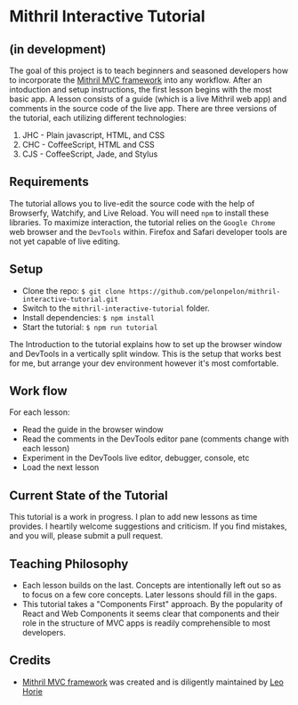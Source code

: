 # Mithril Interactive Tutorial

## (in development)

The goal of this project is to teach beginners and seasoned developers how to incorporate the [Mithril MVC framework](http://mithril.js.org) into any workflow. After an intoduction and setup instructions, the first lesson begins with the most basic app. A lesson consists of a guide (which is a live Mithril web app) and comments in the source code of the live app.
There are three versions of the tutorial, each utilizing different technologies:

1.  JHC - Plain javascript, HTML, and CSS
2.  CHC - CoffeeScript, HTML and CSS
3.  CJS - CoffeeScript, Jade, and Stylus

## Requirements

The tutorial allows you to live-edit the source code with the help of Browserfy, Watchify, and Live Reload. You will need `npm` to install these libraries. To maximize interaction, the tutorial relies on the `Google Chrome` web browser and the `DevTools` within. Firefox and Safari developer tools are not yet capable of live editing. 

## Setup

- Clone the repo: `$ git clone https://github.com/pelonpelon/mithril-interactive-tutorial.git`
- Switch to the `mithril-interactive-tutorial` folder.
- Install dependencies: `$ npm install`
- Start the tutorial: `$ npm run tutorial`
 
The Introduction to the tutorial explains how to set up the browser window and DevTools in a vertically split window. This is the setup that works best for me, but arrange your dev environment however it's most comfortable. 

## Work flow

For each lesson:

- Read the guide in the browser window
- Read the comments in the DevTools editor pane (comments change with each lesson)
- Experiment in the DevTools live editor, debugger, console, etc
- Load the next lesson

## Current State of the Tutorial

This tutorial is a work in progress. I plan to add new lessons as time provides. I heartily welcome suggestions and criticism. If you find mistakes, and you will, please submit a pull request. 

## Teaching Philosophy

- Each lesson builds on the last. Concepts are intentionally left out so as to focus on a few core concepts. Later lessons should fill in the gaps.
- This tutorial takes a "Components First" approach. By the popularity of React and Web Components it seems clear that components and their role in
the structure of MVC apps is readily comprehensible to most developers.

## Credits

- [Mithril MVC framework](http://mithril.js.org) was created and is diligently maintained by [Leo Horie](https://github.com/lhorie)
